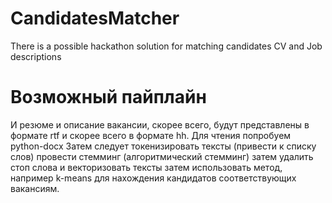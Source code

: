 # CandidatesMatcher
There is a possible hackathon solution for matching candidates CV and Job descriptions 

# Возможный пайплайн
И резюме и описание вакансии, скорее всего, будут представлены в формате rtf и скорее всего в формате hh. Для чтения попробуем python-docx
Затем следует токенизировать тексты (привести к списку слов)
провести стемминг (алгоритмический стемминг)
затем удалить стоп слова и векторизовать тексты
затем использовать метод, например k-means для нахождения кандидатов соответствующих вакансиям.

